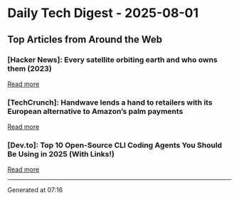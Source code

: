 # Daily Tech Digest - 2025-08-01

## Top Articles from Around the Web

### [Hacker News]: Every satellite orbiting earth and who owns them (2023)
[Read more](https://dewesoft.com/blog/every-satellite-orbiting-earth-and-who-owns-them)

### [TechCrunch]: Handwave lends a hand to retailers with its European alternative to Amazon&#8217;s palm payments
[Read more](https://techcrunch.com/2025/07/31/handwave-lends-a-hand-to-retailers-with-its-european-alternative-to-amazons-palm-payments/)

### [Dev.to]: Top 10 Open-Source CLI Coding Agents You Should Be Using in 2025 (With Links!)
[Read more](https://dev.to/forgecode/top-10-open-source-cli-coding-agents-you-should-be-using-in-2025-with-links-244m)


---
Generated at 07:16
